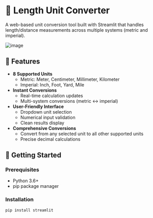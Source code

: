# 📏 Length Unit Converter

A web-based unit conversion tool built with Streamlit that handles length/distance measurements across multiple systems (metric and imperial).

![image](https://github.com/user-attachments/assets/b9441491-3abf-4abf-99ee-42ed8eecbf85)


## 🌟 Features

- **8 Supported Units**
  - Metric: Meter, Centimeter, Millimeter, Kilometer
  - Imperial: Inch, Foot, Yard, Mile
- **Instant Conversions**
  - Real-time calculation updates
  - Multi-system conversions (metric ↔ imperial)
- **User-Friendly Interface**
  - Dropdown unit selection
  - Numerical input validation
  - Clean results display
- **Comprehensive Conversions**
  - Convert from any selected unit to all other supported units
  - Precise decimal calculations

## 🚀 Getting Started

### Prerequisites
- Python 3.6+
- pip package manager

### Installation
```bash
pip install streamlit
